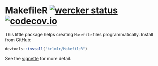 MakefileR [![wercker status](https://app.wercker.com/status/280c3f12547a0b3fd9d9e812d7fa854f/s/master "wercker status")](https://app.wercker.com/project/bykey/280c3f12547a0b3fd9d9e812d7fa854f) [![codecov.io](https://codecov.io/github/krlmlr/MakefileR/coverage.svg?branch=master)](https://codecov.io/github/krlmlr/MakefileR?branch=master)
=================================================================================================================================================================================================================================================================================================================================================

This little package helps creating `Makefile` files programmatically. Install from GitHub:

``` r
devtools::install("krlmlr/MakefileR")
```

See the [vignette]() for more detail.
